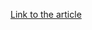 [Link to the article](https://www.securityweek.com/gfi-keriocontrol-firewall-vulnerability-exploited-in-the-wild/)
